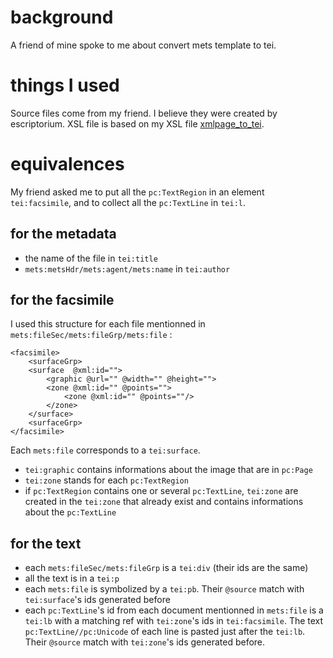 # background
A friend of mine spoke to me about convert mets template to tei.

# things I used
Source files come from my friend. I believe they were created by escriptorium. XSL file is based on my XSL file [xmlpage_to_tei](https://github.com/inoblivionem/xslt-playground/blob/main/xmlpage_to_tei/xmlpage_to_tei.xsl).

# equivalences
My friend asked me to put all the `pc:TextRegion` in an element `tei:facsimile`, and to collect all the `pc:TextLine` in `tei:l`.
## for the metadata
* the name of the file in `tei:title`
* `mets:metsHdr/mets:agent/mets:name` in `tei:author`
## for the facsimile
I used this structure for each file mentionned in `mets:fileSec/mets:fileGrp/mets:file` :
```
<facsimile>
    <surfaceGrp>
    <surface  @xml:id="">
        <graphic @url="" @width="" @height="">
        <zone @xml:id="" @points="">
            <zone @xml:id="" @points=""/>
        </zone>
    </surface>
    <surfaceGrp>
</facsimile>
```
Each `mets:file` corresponds to a `tei:surface`.
* `tei:graphic` contains informations about the image that are in `pc:Page`
* `tei:zone` stands for each `pc:TextRegion`
* if `pc:TextRegion` contains one or several `pc:TextLine`, `tei:zone` are created in the `tei:zone` that already exist and contains informations about the `pc:TextLine`
## for the text
* each `mets:fileSec/mets:fileGrp` is a `tei:div` (their ids are the same)
* all the text is in a `tei:p`
* each `mets:file` is symbolized by a `tei:pb`. Their `@source` match with `tei:surface`'s ids generated before
* each `pc:TextLine`'s id from each document mentionned in `mets:file` is a `tei:lb` with a matching ref with `tei:zone`'s ids in `tei:facsimile`. The text `pc:TextLine//pc:Unicode` of each line is pasted just after the `tei:lb`. Their `@source` match with `tei:zone`'s ids generated before.
